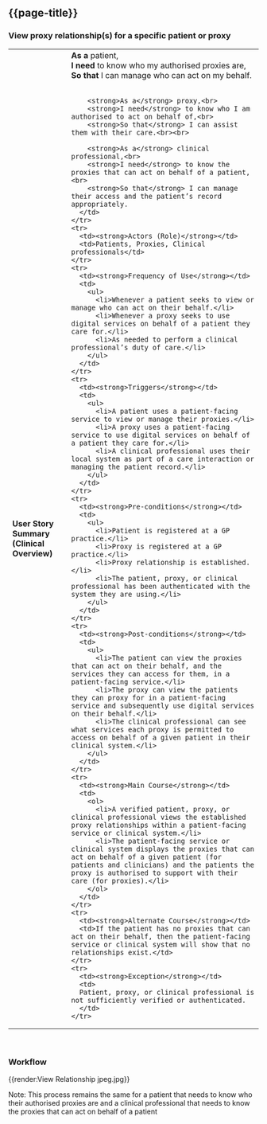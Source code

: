 ## {{page-title}}

### View proxy relationship(s) for a specific patient or proxy

<table class="assets" title="View Proxy Relationships Use Case">
  <tbody>
    <tr>
      <td><strong>User Story Summary (Clinical Overview)</strong></td>
      <td>
        <strong>As a</strong> patient,<br>
        <strong>I need</strong> to know who my authorised proxies are,<br>
        <strong>So that</strong> I can manage who can act on my behalf.<br><br>
        
        <strong>As a</strong> proxy,<br>
        <strong>I need</strong> to know who I am authorised to act on behalf of,<br>
        <strong>So that</strong> I can assist them with their care.<br><br>
        
        <strong>As a</strong> clinical professional,<br>
        <strong>I need</strong> to know the proxies that can act on behalf of a patient,<br>
        <strong>So that</strong> I can manage their access and the patient’s record appropriately.
      </td>
    </tr>
    <tr>
      <td><strong>Actors (Role)</strong></td>
      <td>Patients, Proxies, Clinical professionals</td>
    </tr>
    <tr>
      <td><strong>Frequency of Use</strong></td>
      <td>
        <ul>
          <li>Whenever a patient seeks to view or manage who can act on their behalf.</li>
          <li>Whenever a proxy seeks to use digital services on behalf of a patient they care for.</li>
          <li>As needed to perform a clinical professional’s duty of care.</li>
        </ul>
      </td>
    </tr>
    <tr>
      <td><strong>Triggers</strong></td>
      <td>
        <ul>
          <li>A patient uses a patient-facing service to view or manage their proxies.</li>
          <li>A proxy uses a patient-facing service to use digital services on behalf of a patient they care for.</li>
          <li>A clinical professional uses their local system as part of a care interaction or managing the patient record.</li>
        </ul>
      </td>
    </tr>
    <tr>
      <td><strong>Pre-conditions</strong></td>
      <td>
        <ul>
          <li>Patient is registered at a GP practice.</li>
          <li>Proxy is registered at a GP practice.</li>
          <li>Proxy relationship is established.</li>
          <li>The patient, proxy, or clinical professional has been authenticated with the system they are using.</li>
        </ul>
      </td>
    </tr>
    <tr>
      <td><strong>Post-conditions</strong></td>
      <td>
        <ul>
          <li>The patient can view the proxies that can act on their behalf, and the services they can access for them, in a patient-facing service.</li>
          <li>The proxy can view the patients they can proxy for in a patient-facing service and subsequently use digital services on their behalf.</li>
          <li>The clinical professional can see what services each proxy is permitted to access on behalf of a given patient in their clinical system.</li>
        </ul>
      </td>
    </tr>
    <tr>
      <td><strong>Main Course</strong></td>
      <td>
        <ol>
          <li>A verified patient, proxy, or clinical professional views the established proxy relationships within a patient-facing service or clinical system.</li>
          <li>The patient-facing service or clinical system displays the proxies that can act on behalf of a given patient (for patients and clinicians) and the patients the proxy is authorised to support with their care (for proxies).</li>
        </ol>
      </td>
    </tr>
    <tr>
      <td><strong>Alternate Course</strong></td>
      <td>If the patient has no proxies that can act on their behalf, then the patient-facing service or clinical system will show that no relationships exist.</td>
    </tr>
    <tr>
      <td><strong>Exception</strong></td>
      <td>    
      Patient, proxy, or clinical professional is not sufficiently verified or authenticated.
      </td>
    </tr>
  </tbody>
</table>
<br>

### Workflow
{{render:View Relationship jpeg.jpg}}

Note: This process remains the same for a patient that needs to know who their authorised proxies are and a clinical professional that needs to know the proxies that can act on behalf of a patient
